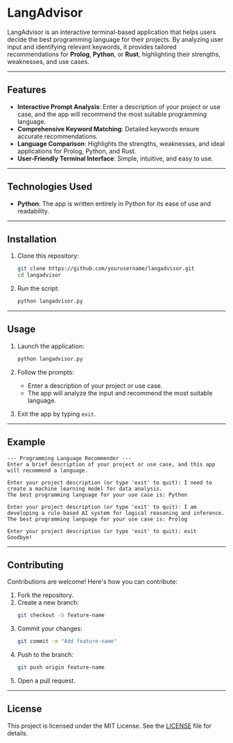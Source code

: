 # **LangAdvisor**  

LangAdvisor is an interactive terminal-based application that helps users decide the best programming language for their projects. By analyzing user input and identifying relevant keywords, it provides tailored recommendations for **Prolog**, **Python**, or **Rust**, highlighting their strengths, weaknesses, and use cases.

---

## **Features**  
- **Interactive Prompt Analysis**: Enter a description of your project or use case, and the app will recommend the most suitable programming language.
- **Comprehensive Keyword Matching**: Detailed keywords ensure accurate recommendations.
- **Language Comparison**: Highlights the strengths, weaknesses, and ideal applications for Prolog, Python, and Rust.
- **User-Friendly Terminal Interface**: Simple, intuitive, and easy to use.

---

## **Technologies Used**  
- **Python**: The app is written entirely in Python for its ease of use and readability.

---

## **Installation**  

1. Clone this repository:  
   ```bash
   git clone https://github.com/yourusername/langadvisor.git
   cd langadvisor
   ```

2. Run the script:  
   ```bash
   python langadvisor.py
   ```

---

## **Usage**  

1. Launch the application:
   ```bash
   python langadvisor.py
   ```

2. Follow the prompts:
   - Enter a description of your project or use case.
   - The app will analyze the input and recommend the most suitable language.

3. Exit the app by typing `exit`.

---

## **Example**  

```plaintext
--- Programming Language Recommender ---
Enter a brief description of your project or use case, and this app will recommend a language.

Enter your project description (or type 'exit' to quit): I need to create a machine learning model for data analysis.
The best programming language for your use case is: Python

Enter your project description (or type 'exit' to quit): I am developing a rule-based AI system for logical reasoning and inference.
The best programming language for your use case is: Prolog

Enter your project description (or type 'exit' to quit): exit
Goodbye!
```

---

## **Contributing**  

Contributions are welcome! Here's how you can contribute:  

1. Fork the repository.  
2. Create a new branch:
   ```bash
   git checkout -b feature-name
   ```
3. Commit your changes:
   ```bash
   git commit -m "Add feature-name"
   ```
4. Push to the branch:
   ```bash
   git push origin feature-name
   ```
5. Open a pull request.

---

## **License**  

This project is licensed under the MIT License. See the [LICENSE](LICENSE) file for details.
